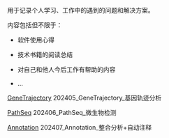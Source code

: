 用于记录个人学习、工作中的遇到的问题和解决方案。

内容包括但不限于：

+ 软件使用心得

+ 技术书籍的阅读总结

+ 对自己和他人今后工作有帮助的内容

+ ...



[GeneTrajectory](analysis_tools/202405_GeneTrajectory.md) 202405_GeneTrajectory_基因轨迹分析

[PathSeq](analysis_tools/202406_PathSeq.md) 202406_PathSeq_微生物检测

[Annotation](analysis_tools/202407_Annotation.md) 202407_Annotation_整合分析+自动注释